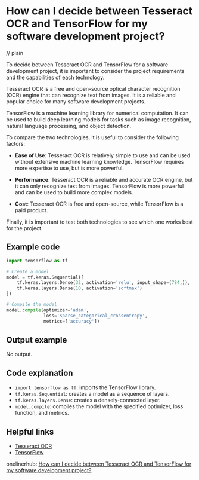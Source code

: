 # How can I decide between Tesseract OCR and TensorFlow for my software development project?
// plain

To decide between Tesseract OCR and TensorFlow for a software development project, it is important to consider the project requirements and the capabilities of each technology.

Tesseract OCR is a free and open-source optical character recognition (OCR) engine that can recognize text from images. It is a reliable and popular choice for many software development projects.

TensorFlow is a machine learning library for numerical computation. It can be used to build deep learning models for tasks such as image recognition, natural language processing, and object detection.

To compare the two technologies, it is useful to consider the following factors:

- **Ease of Use**: Tesseract OCR is relatively simple to use and can be used without extensive machine learning knowledge. TensorFlow requires more expertise to use, but is more powerful.

- **Performance**: Tesseract OCR is a reliable and accurate OCR engine, but it can only recognize text from images. TensorFlow is more powerful and can be used to build more complex models.

- **Cost**: Tesseract OCR is free and open-source, while TensorFlow is a paid product.

Finally, it is important to test both technologies to see which one works best for the project.

## Example code


```python
import tensorflow as tf

# Create a model
model = tf.keras.Sequential([
    tf.keras.layers.Dense(32, activation='relu', input_shape=(784,)),
    tf.keras.layers.Dense(10, activation='softmax')
])

# Compile the model
model.compile(optimizer='adam',
              loss='sparse_categorical_crossentropy',
              metrics=['accuracy'])
```

## Output example
 No output.

## Code explanation


- `import tensorflow as tf`: imports the TensorFlow library.
- `tf.keras.Sequential`: creates a model as a sequence of layers.
- `tf.keras.layers.Dense`: creates a densely-connected layer.
- `model.compile`: compiles the model with the specified optimizer, loss function, and metrics.

## Helpful links

- [Tesseract OCR](https://github.com/tesseract-ocr/tesseract)
- [TensorFlow](https://www.tensorflow.org/)

onelinerhub: [How can I decide between Tesseract OCR and TensorFlow for my software development project?](https://onelinerhub.com/tesseract-ocr/how-can-i-decide-between-tesseract-ocr-and-tensorflow-for-my-software-development-project)